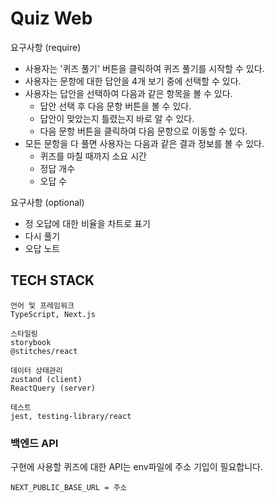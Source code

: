 # Quiz Web

요구사항 (require)

- 사용자는 '퀴즈 풀기' 버튼을 클릭하여 퀴즈 풀기를 시작할 수 있다.
- 사용자는 문항에 대한 답안을 4개 보기 중에 선택할 수 있다.
- 사용자는 답안을 선택하여 다음과 같은 항목을 볼 수 있다.
  - 답안 선택 후 다음 문항 버튼을 볼 수 있다.
  - 답안이 맞았는지 틀렸는지 바로 알 수 있다.
  - 다음 문항 버튼을 클릭하여 다음 문항으로 이동할 수 있다.
- 모든 문항을 다 풀면 사용자는 다음과 같은 결과 정보를 볼 수 있다.
  - 퀴즈를 마칠 때까지 소요 시간
  - 정답 개수
  - 오답 수

요구사항 (optional)

- 정 오답에 대한 비율을 차트로 표기
- 다시 풀기
- 오답 노트

## TECH STACK

```shell
언어 및 프레임워크
TypeScript, Next.js

스타일링
storybook
@stitches/react

데이터 상태관리
zustand (client)
ReactQuery (server)

테스트
jest, testing-library/react
```

### 백엔드 API

구현에 사용할 퀴즈에 대한 API는 env파일에 주소 기입이 필요합니다.

```shell
NEXT_PUBLIC_BASE_URL = 주소
```
